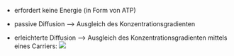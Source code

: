- erfordert keine Energie (in Form von ATP)

- passive Diffusion --> Ausgleich des Konzentrationsgradienten
- erleichterte Diffusion --> Ausgleich des Konzentrationsgradienten mittels eines Carriers:
![](Pasted%20image%2020231023113130.png)
